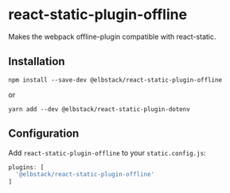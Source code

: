 # react-static-plugin-offline

Makes the webpack offline-plugin compatible with react-static.

## Installation

```shell script
npm install --save-dev @elbstack/react-static-plugin-offline
```

or 

```shell script
yarn add --dev @elbstack/react-static-plugin-dotenv
```

## Configuration

Add `react-static-plugin-offline` to your `static.config.js`:

```javascript
plugins: [
  '@elbstack/react-static-plugin-offline'
]
```


